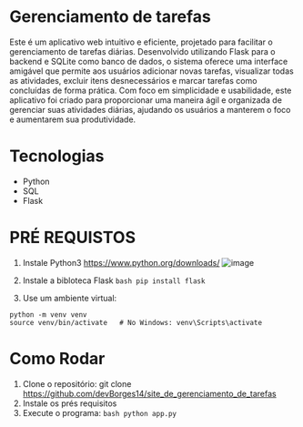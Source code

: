 # Gerenciamento de tarefas
Este é um aplicativo web intuitivo e eficiente, projetado para facilitar o gerenciamento de tarefas diárias. Desenvolvido utilizando Flask para o backend e SQLite como banco de dados, o sistema oferece uma interface amigável que permite aos usuários adicionar novas tarefas, visualizar todas as atividades, excluir itens desnecessários e marcar tarefas como concluídas de forma prática.
Com foco em simplicidade e usabilidade, este aplicativo foi criado para proporcionar uma maneira ágil e organizada de gerenciar suas atividades diárias, ajudando os usuários a manterem o foco e aumentarem sua produtividade.

# Tecnologias
- Python
- SQL
- Flask

# PRÉ REQUISTOS
1) Instale Python3 https://www.python.org/downloads/
![image](https://github.com/user-attachments/assets/0ded5cf5-4d7d-4fe6-96ca-42eee8fce90e)

2) Instale a bibloteca Flask
```bash pip install flask```

3) Use um ambiente virtual:
````Crie um ambiente virtual para gerenciar dependências e evitar problemas de configuração:
python -m venv venv
source venv/bin/activate   # No Windows: venv\Scripts\activate
````
# Como Rodar 
1. Clone o repositório:
  git clone https://github.com/devBorges14/site_de_gerenciamento_de_tarefas
2. Instale os prés requisitos
3. Execute o programa:
   ````bash python app.py````

